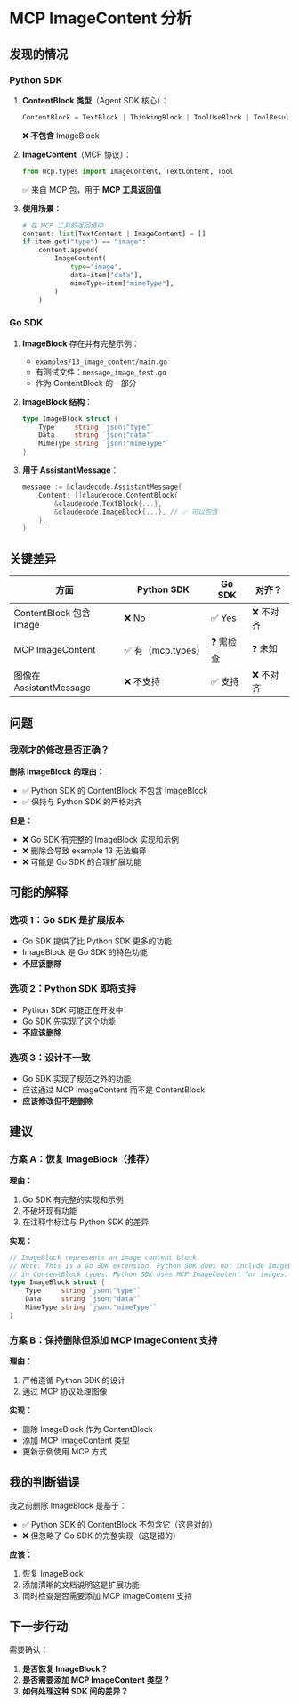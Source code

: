# MCP ImageContent 分析

## 发现的情况

### Python SDK
1. **ContentBlock 类型**（Agent SDK 核心）：
   ```python
   ContentBlock = TextBlock | ThinkingBlock | ToolUseBlock | ToolResultBlock
   ```
   ❌ **不包含** ImageBlock

2. **ImageContent**（MCP 协议）：
   ```python
   from mcp.types import ImageContent, TextContent, Tool
   ```
   ✅ 来自 MCP 包，用于 **MCP 工具返回值**

3. **使用场景**：
   ```python
   # 在 MCP 工具的返回值中
   content: list[TextContent | ImageContent] = []
   if item.get("type") == "image":
       content.append(
           ImageContent(
               type="image",
               data=item["data"],
               mimeType=item["mimeType"],
           )
       )
   ```

### Go SDK
1. **ImageBlock** 存在并有完整示例：
   - `examples/13_image_content/main.go`
   - 有测试文件：`message_image_test.go`
   - 作为 ContentBlock 的一部分

2. **ImageBlock 结构**：
   ```go
   type ImageBlock struct {
       Type     string `json:"type"`
       Data     string `json:"data"`
       MimeType string `json:"mimeType"`
   }
   ```

3. **用于 AssistantMessage**：
   ```go
   message := &claudecode.AssistantMessage{
       Content: []claudecode.ContentBlock{
           &claudecode.TextBlock{...},
           &claudecode.ImageBlock{...}, // ✅ 可以包含
       },
   }
   ```

## 关键差异

| 方面 | Python SDK | Go SDK | 对齐？ |
|------|-----------|--------|--------|
| ContentBlock 包含 Image | ❌ No | ✅ Yes | ❌ 不对齐 |
| MCP ImageContent | ✅ 有（mcp.types） | ❓ 需检查 | ❓ 未知 |
| 图像在 AssistantMessage | ❌ 不支持 | ✅ 支持 | ❌ 不对齐 |

## 问题

### 我刚才的修改是否正确？

**删除 ImageBlock 的理由：**
- ✅ Python SDK 的 ContentBlock 不包含 ImageBlock
- ✅ 保持与 Python SDK 的严格对齐

**但是：**
- ❌ Go SDK 有完整的 ImageBlock 实现和示例
- ❌ 删除会导致 example 13 无法编译
- ❌ 可能是 Go SDK 的合理扩展功能

## 可能的解释

### 选项 1：Go SDK 是扩展版本
- Go SDK 提供了比 Python SDK 更多的功能
- ImageBlock 是 Go SDK 的特色功能
- **不应该删除**

### 选项 2：Python SDK 即将支持
- Python SDK 可能正在开发中
- Go SDK 先实现了这个功能
- **不应该删除**

### 选项 3：设计不一致
- Go SDK 实现了规范之外的功能
- 应该通过 MCP ImageContent 而不是 ContentBlock
- **应该修改但不是删除**

## 建议

### 方案 A：恢复 ImageBlock（推荐）

**理由：**
1. Go SDK 有完整的实现和示例
2. 不破坏现有功能
3. 在注释中标注与 Python SDK 的差异

**实现：**
```go
// ImageBlock represents an image content block.
// Note: This is a Go SDK extension. Python SDK does not include ImageBlock
// in ContentBlock types. Python SDK uses MCP ImageContent for images.
type ImageBlock struct {
    Type     string `json:"type"`
    Data     string `json:"data"`
    MimeType string `json:"mimeType"`
}
```

### 方案 B：保持删除但添加 MCP ImageContent 支持

**理由：**
1. 严格遵循 Python SDK 的设计
2. 通过 MCP 协议处理图像

**实现：**
- 删除 ImageBlock 作为 ContentBlock
- 添加 MCP ImageContent 类型
- 更新示例使用 MCP 方式

## 我的判断错误

我之前删除 ImageBlock 是基于：
- ✅ Python SDK 的 ContentBlock 不包含它（这是对的）
- ❌ 但忽略了 Go SDK 的完整实现（这是错的）

**应该：**
1. 恢复 ImageBlock
2. 添加清晰的文档说明这是扩展功能
3. 同时检查是否需要添加 MCP ImageContent 支持

## 下一步行动

需要确认：
1. **是否恢复 ImageBlock？**
2. **是否需要添加 MCP ImageContent 类型？**
3. **如何处理这种 SDK 间的差异？**
